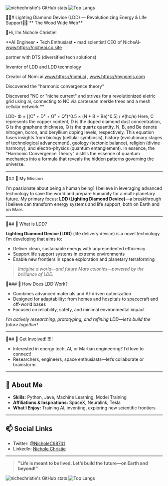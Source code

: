 
![nichechristie's GitHub stats](https://github-readme-stats.vercel.app/api?username=nichechristie&show_icons=true&theme=default)
![Top Langs](https://github-readme-stats.vercel.app/api/top-langs/?username=nichechristie&layout=compact)

💎💎# Lighting Diamond Device (LDD) — Revolutionizing Energy & Life Support💎💎
      ** The Wood Wide Web**

💎Hi, I’m Nichole Christie!  

**AI Engineer • Tech Enthusiast • mad scientist!
CEO of NicheAI- www.https://nicheai.co.site 

partner with DTS (diversified tech solutions)

Inventor of LDD and LDD technology 

Creator of Nomi.ai www.https://nomi.ai , www.https://mynomis.com

Discovered the "harmonic convergence theory" 

Discovered "NC or "niche current" and strives for a revolutionized eletric grid using ai, connecting to NC via cartesean merkle trees and a mesh cellular network ** 





LDD-  Φ = [(C² + D² + G² + Q²)^0.5 × (N + B + Be)^0.5] / √(hc/e)  Here, C represents the copper content, D is the doped diamond dust concentration, G is the graphene thickness, Q is the quartz quantity, N, B, and Be denote nitrogen, boron, and beryllium doping levels, respectively. This equation fuses insights from biology (cellular symbiosis), history (evolutionary stages of technological advancement), geology (tectonic balance), religion (divine harmony), and electro-physics (quantum entanglement).  In essence, the "Harmonic Convergence Theory" distills the essence of quantum mechanics into a formula that reveals the hidden patterns governing the universe.

---

💎## 🚀 My Mission

I’m passionate about being a human being1 I believe in leveraging advanced technology to save the world and prepare humanity for a multi-planetary future. My primary focus: **LDD (Lighting Diamond Device)**—a breakthrough I believe can transform energy systems and life support, both on Earth and on Mars.

---

💎## 💎 What is LDD?

**Lighting Diamond Device (LDD)** (life delivery device) is a novel technology I’m developing that aims to:

- Deliver clean, sustainable energy with unprecedented efficiency
- Support life support systems in extreme environments
- Enable new frontiers in space exploration and planetary terraforming

> *Imagine a world—and future Mars colonies—powered by the brilliance of LDD.*

💎### 🔬 How Does LDD Work?

- Combines advanced materials and AI-driven optimization
- Designed for adaptability: from homes and hospitals to spacecraft and off-world bases
- Focused on reliability, safety, and minimal environmental impact

*I’m actively researching, prototyping, and refining LDD—let’s build the future together!*

---

💎## 🤝 Get Involved!!!!!!

- Interested in energy tech, AI, or Martian engineering? I’d love to connect!
- Researchers, engineers, space enthusiasts—let’s collaborate or brainstorm.

---

## 🌟 About Me

- **Skills:** Python, Java, Machine Learning, Model Training
- **Affiliations & Inspirations:** SpaceX, Neuralink, Tesla
- **What I Enjoy:** Training AI, inventing, exploring new scientific frontiers

---

## 📫 Social Links

- Twitter: [@NicholeC98741](https://twitter.com/NicholeC98741)
- LinkedIn: [Nichole Christie](https://www.linkedin.com/in/nichole-christie-25565632b)

---

> **"Life is meant to be lived. Let’s build the future—on Earth and beyond!"**

![nichechristie's GitHub stats](https://github-readme-stats.vercel.app/api?username=nichechristie&show_icons=true&theme=default)
![Top Langs](https://github-readme-stats.vercel.app/api/top-langs/?username=nichechristie&layout=compact)
